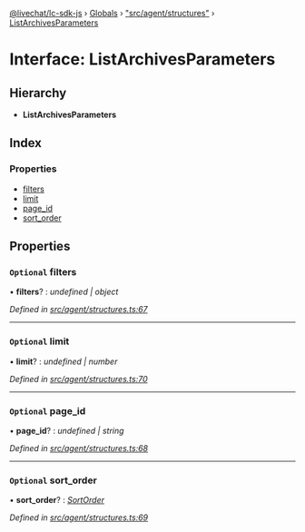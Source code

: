 [@livechat/lc-sdk-js](../README.md) › [Globals](../globals.md) › ["src/agent/structures"](../modules/_src_agent_structures_.md) › [ListArchivesParameters](_src_agent_structures_.listarchivesparameters.md)

# Interface: ListArchivesParameters

## Hierarchy

* **ListArchivesParameters**

## Index

### Properties

* [filters](_src_agent_structures_.listarchivesparameters.md#optional-filters)
* [limit](_src_agent_structures_.listarchivesparameters.md#optional-limit)
* [page_id](_src_agent_structures_.listarchivesparameters.md#optional-page_id)
* [sort_order](_src_agent_structures_.listarchivesparameters.md#optional-sort_order)

## Properties

### `Optional` filters

• **filters**? : *undefined | object*

*Defined in [src/agent/structures.ts:67](https://github.com/livechat/lc-sdk-js/blob/ce4846a/src/agent/structures.ts#L67)*

___

### `Optional` limit

• **limit**? : *undefined | number*

*Defined in [src/agent/structures.ts:70](https://github.com/livechat/lc-sdk-js/blob/ce4846a/src/agent/structures.ts#L70)*

___

### `Optional` page_id

• **page_id**? : *undefined | string*

*Defined in [src/agent/structures.ts:68](https://github.com/livechat/lc-sdk-js/blob/ce4846a/src/agent/structures.ts#L68)*

___

### `Optional` sort_order

• **sort_order**? : *[SortOrder](../enums/_src_objects_index_.sortorder.md)*

*Defined in [src/agent/structures.ts:69](https://github.com/livechat/lc-sdk-js/blob/ce4846a/src/agent/structures.ts#L69)*
